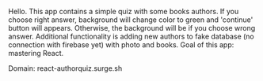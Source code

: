 Hello. This app contains a simple quiz with some books authors. If you choose right answer, background will change color to green and 'continue' button will appears. Otherwise, the background will be if you choose wrong answer. Additional functionality is adding new authors to fake database (no connection with firebase yet) with photo and books. Goal of this app: mastering React.

Domain: react-authorquiz.surge.sh 
